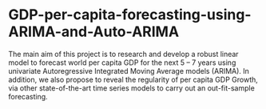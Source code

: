 # GDP-per-capita-forecasting-using-ARIMA-and-Auto-ARIMA
The main aim of this project is to research and develop a robust linear model to forecast world per capita GDP for the next 5 – 7 years using univariate Autoregressive Integrated Moving Average models (ARIMA). In addition, we also propose to reveal the regularity of per capita GDP Growth, via other state-of-the-art time series models to carry out an out-fit-sample forecasting.
